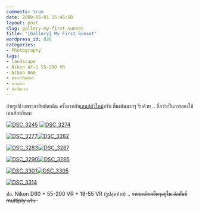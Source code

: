 ```yaml
---
comments: true
date: 2009-06-01 15:46:50
layout: post
slug: gallery-my-first-sunset
title: '[Gallery] My First Sunset'
wordpress_id: 826
categories:
- Photography
tags:
- landscape
- Nikon AF-S 55-200 VR
- Nikon D60
- พระอาทิตย์ตก
- ภาพถ่าย
- อัลบั้มภาพ
---
```


ถ่ายรูปช่วงพระอาทิตย์ตกดิน ครั้งแรกกับ[เลนส์ตัวใหม่](http://www.armno.in.th/content/nikon-af-s-55-200-vr)ครับ ตื่นเต้นมากๆ รีบด้วย .. ถือว่าเป็นการลองใช้เลนส์ละกันนะ

[![DSC_3245](http://www.armno.in.th/wp-content/uploads/2009/06/dsc-3245-thumb.jpg)](http://www.armno.in.th/wp-content/uploads/2009/06/dsc-3245.jpg) [![DSC_3274](http://www.armno.in.th/wp-content/uploads/2009/06/dsc-3274-thumb.jpg)](http://www.armno.in.th/wp-content/uploads/2009/06/dsc-3274.jpg)

[![DSC_3277](http://www.armno.in.th/wp-content/uploads/2009/06/dsc-3277-thumb.jpg)](http://www.armno.in.th/wp-content/uploads/2009/06/dsc-3277.jpg)[![DSC_3282](http://www.armno.in.th/wp-content/uploads/2009/06/dsc-3282-thumb.jpg)](http://www.armno.in.th/wp-content/uploads/2009/06/dsc-3282.jpg)

[![DSC_3283](http://www.armno.in.th/wp-content/uploads/2009/06/dsc-3283-thumb.jpg)](http://www.armno.in.th/wp-content/uploads/2009/06/dsc-3283.jpg)[![DSC_3287](http://www.armno.in.th/wp-content/uploads/2009/06/dsc-3287-thumb.jpg)](http://www.armno.in.th/wp-content/uploads/2009/06/dsc-3287.jpg)

[![DSC_3290](http://www.armno.in.th/wp-content/uploads/2009/06/dsc-3290-thumb.jpg)](http://www.armno.in.th/wp-content/uploads/2009/06/dsc-3290.jpg)[![DSC_3295](http://www.armno.in.th/wp-content/uploads/2009/06/dsc-3295-thumb.jpg)](http://www.armno.in.th/wp-content/uploads/2009/06/dsc-3295.jpg)

[![DSC_3301](http://www.armno.in.th/wp-content/uploads/2009/06/dsc-3301-thumb.jpg)](http://www.armno.in.th/wp-content/uploads/2009/06/dsc-3301.jpg)[![DSC_3305](http://www.armno.in.th/wp-content/uploads/2009/06/dsc-3305-thumb.jpg)](http://www.armno.in.th/wp-content/uploads/2009/06/dsc-3305.jpg)

[![DSC_3314](http://www.armno.in.th/wp-content/uploads/2009/06/dsc-3314-thumb.jpg)](http://www.armno.in.th/wp-content/uploads/2009/06/dsc-3314.jpg)

ปล. Nikon D60 + 55-200 VR + 18-55 VR (รูปสุดท้าย) .. <del>รายละเอียดอื่นๆอยู่ใน อัลบั้มที่ multiply ครับ  </del>

